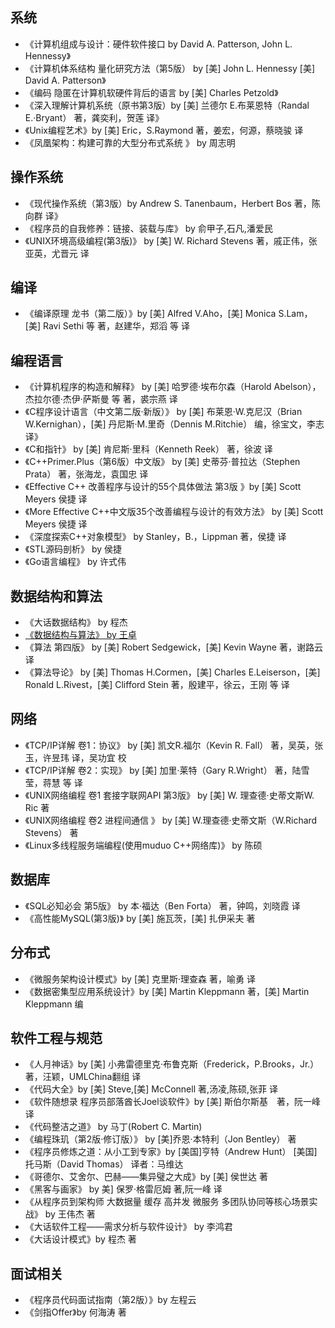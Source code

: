 ## 系统
- 《计算机组成与设计：硬件软件接口 by David A. Patterson, John L. Hennessy》
- 《计算机体系结构 量化研究方法（第5版） by [美] John L. Hennessy [美] David A. Patterson》
- 《编码 隐匿在计算机软硬件背后的语言 by [美] Charles Petzold》
- 《深入理解计算机系统（原书第3版）by [美] 兰德尔 E.布莱恩特（Randal E.·Bryant） 著，龚奕利，贺莲 译》
- 《Unix编程艺术》by [美] Eric，S.Raymond 著，姜宏，何源，蔡晓骏 译
- 《凤凰架构：构建可靠的大型分布式系统 》 by 周志明
## 操作系统
- 《现代操作系统（第3版）by Andrew S. Tanenbaum，Herbert Bos 著，陈向群 译》
- 《程序员的自我修养：链接、装载与库》 by 俞甲子,石凡,潘爱民
- 《UNIX环境高级编程(第3版)》 by [美] W. Richard Stevens 著，戚正伟，张亚英，尤晋元 译
## 编译
- 《编译原理 龙书（第二版）》by [美] Alfred V.Aho，[美] Monica S.Lam，[美] Ravi Sethi 等 著，赵建华，郑滔 等 译
## 编程语言
- 《计算机程序的构造和解释》 by [美] 哈罗德·埃布尔森（Harold Abelson），杰拉尔德·杰伊·萨斯曼 等 著，裘宗燕 译
- 《C程序设计语言（中文第二版·新版）》 by [美] 布莱恩·W.克尼汉（Brian W.Kernighan），[美] 丹尼斯·M.里奇（Dennis M.Ritchie） 编，徐宝文，李志 译》
- 《C和指针》 by [美] 肯尼斯·里科（Kenneth Reek） 著，徐波 译
- 《C++Primer.Plus（第6版）中文版》 by [美] 史蒂芬·普拉达（Stephen Prata） 著，张海龙，袁国忠 译
- 《Effective C++ 改善程序与设计的55个具体做法 第3版 》by [美] Scott Meyers  侯捷 译
- 《More Effective C++中文版35个改善编程与设计的有效方法》 by [美] Scott Meyers 侯捷 译
- 《深度探索C++对象模型》 by Stanley，B.，Lippman 著，侯捷 译
- 《STL源码剖析》 by 侯捷
- 《Go语言编程》 by 许式伟 
## 数据结构和算法
- 《大话数据结构》 by 程杰
- [《数据结构与算法》 by 王卓](https://www.bilibili.com/read/cv2306631)
- 《算法 第四版》 by [美] Robert Sedgewick，[美] Kevin Wayne 著，谢路云 译
- 《算法导论》 by [美] Thomas H.Cormen，[美] Charles E.Leiserson，[美] Ronald L.Rivest，[美] Clifford Stein 著，殷建平，徐云，王刚 等 译
## 网络
- 《TCP/IP详解 卷1：协议》 by [美] 凯文R.福尔（Kevin R. Fall） 著，吴英，张玉，许昱玮 译，吴功宜 校
- 《TCP/IP详解 卷2：实现》 by [美] 加里·莱特（Gary R.Wright） 著，陆雪莹，蒋慧 等 译
- 《UNIX网络编程 卷1 套接字联网API 第3版》 by [美] W. 理查德·史蒂文斯W. Ric 著
- 《UNIX网络编程 卷2 进程间通信 》 by [美] W.理查德·史蒂文斯（W.Richard Stevens） 著
- 《Linux多线程服务端编程(使用muduo C++网络库)》 by 陈硕
## 数据库
- 《SQL必知必会 第5版》 by 本·福达（Ben Forta） 著，钟鸣，刘晓霞 译
- 《高性能MySQL(第3版)》 by [美] 施瓦茨，[美] 扎伊采夫 著
## 分布式
- 《微服务架构设计模式》by [美] 克里斯·理查森 著，喻勇 译
- 《数据密集型应用系统设计》by [美] Martin Kleppmann 著，[美] Martin Kleppmann 编
## 软件工程与规范
- 《人月神话》by [美] 小弗雷德里克·布鲁克斯（Frederick，P.Brooks，Jr.） 著，汪颖，UMLChina翻组 译
- 《代码大全》by [美] Steve,[美] McConnell 著,汤凌,陈硕,张菲 译
- 《软件随想录 程序员部落酋长Joel谈软件》by [美] 斯伯尔斯基　著，阮一峰 译
- 《代码整洁之道》 by 马丁(Robert C. Martin) 
- 《编程珠玑（第2版·修订版）》 by [美]乔恩·本特利（Jon Bentley） 著
- 《程序员修炼之道：从小工到专家》by [美国]亨特（Andrew Hunt） [美国]托马斯（David Thomas） 译者：马维达
- 《哥德尔、艾舍尔、巴赫——集异璧之大成》by [美] 侯世达 著
- 《黑客与画家》 by 美] 保罗·格雷厄姆 著,阮一峰 译
- 《从程序员到架构师 大数据量 缓存 高并发 微服务 多团队协同等核心场景实战》 by 王伟杰 著
- 《大话软件工程——需求分析与软件设计》 by 李鸿君
- 《大话设计模式》by 程杰 著
## 面试相关
- 《程序员代码面试指南（第2版）》by 左程云
- 《剑指Offer》by 何海涛 著


